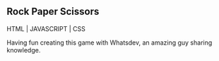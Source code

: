 ## Rock Paper Scissors


HTML    | JAVASCRIPT    | CSS

Having fun creating this game with Whatsdev, an amazing guy sharing knowledge.